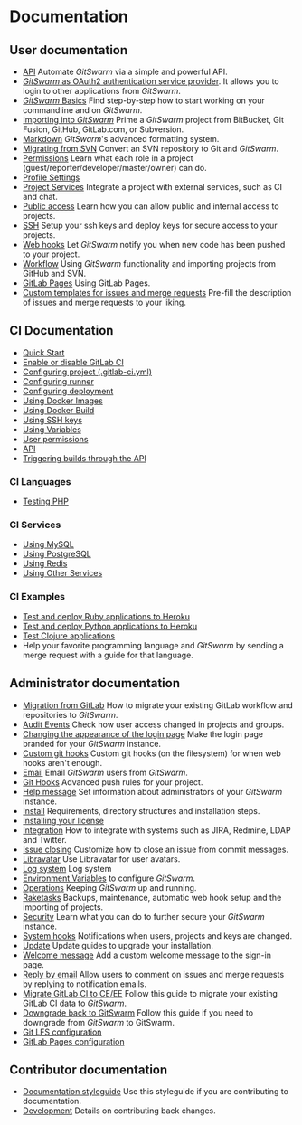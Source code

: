 # Documentation

## User documentation

- [API](api/README.md) Automate $GitSwarm$ via a simple and powerful API.
- [$GitSwarm$ as OAuth2 authentication service
  provider](integration/oauth_provider.md). It allows you to login to other
  applications from $GitSwarm$.
- [$GitSwarm$ Basics](gitlab-basics/README.md) Find step-by-step how to
  start working on your commandline and on $GitSwarm$.
- [Importing into $GitSwarm$](workflow/importing/README.md) Prime a $GitSwarm$
  project from BitBucket, Git Fusion, GitHub, GitLab.com, or Subversion.
- [Markdown](markdown/markdown.md) $GitSwarm$'s advanced formatting system.
- [Migrating from SVN](workflow/importing/migrating_from_svn.md) Convert an
  SVN repository to Git and $GitSwarm$.
- [Permissions](permissions/permissions.md) Learn what each role in a
  project (guest/reporter/developer/master/owner) can do.
- [Profile Settings](profile/README.md)
- [Project Services](project_services/project_services.md) Integrate a
  project with external services, such as CI and chat.
- [Public access](public_access/public_access.md) Learn how you can allow
  public and internal access to projects.
- [SSH](ssh/README.md) Setup your ssh keys and deploy keys for secure
  access to your projects.
- [Web hooks](web_hooks/web_hooks.md) Let $GitSwarm$ notify you when new
  code has been pushed to your project.
- [Workflow](workflow/README.md) Using $GitSwarm$ functionality and
  importing projects from GitHub and SVN.
- [GitLab Pages](pages/README.md) Using GitLab Pages.
- [Custom templates for issues and merge
  requests](customization/issue_and_merge_request_template.md) Pre-fill the
  description of issues and merge requests to your liking.

## CI Documentation

- [Quick Start](ci/quick_start/README.md)
- [Enable or disable GitLab CI](ci/enable_or_disable_ci.md)
- [Configuring project (.gitlab-ci.yml)](ci/yaml/README.md)
- [Configuring runner](ci/runners/README.md)
- [Configuring deployment](ci/deployment/README.md)
- [Using Docker Images](ci/docker/using_docker_images.md)
- [Using Docker Build](ci/docker/using_docker_build.md)
- [Using SSH keys](ci/ssh_keys/README.md)
- [Using Variables](ci/variables/README.md)
- [User permissions](ci/permissions/README.md)
- [API](ci/api/README.md)
- [Triggering builds through the API](ci/triggers/README.md)

### CI Languages

- [Testing PHP](ci/languages/php.md)

### CI Services

- [Using MySQL](ci/services/mysql.md)
- [Using PostgreSQL](ci/services/postgres.md)
- [Using Redis](ci/services/redis.md)
- [Using Other
  Services](ci/docker/using_docker_images.md#how-to-use-other-images-as-services)

### CI Examples

- [Test and deploy Ruby applications to
  Heroku](ci/examples/test-and-deploy-ruby-application-to-heroku.md)
- [Test and deploy Python applications to
  Heroku](ci/examples/test-and-deploy-python-application-to-heroku.md)
- [Test Clojure applications](ci/examples/test-clojure-application.md)
- Help your favorite programming language and $GitSwarm$ by sending a
  merge request with a guide for that language.

## Administrator documentation

- [Migration from GitLab](install/migration_from_gitlab.md) How to migrate
  your existing GitLab workflow and repositories to $GitSwarm$.
- [Audit Events](administration/audit_events.md) Check how user access
  changed in projects and groups.
- [Changing the appearance of the login
  page](customization/branded_login_page.md) Make the login page branded
  for your $GitSwarm$ instance.
- [Custom git hooks](hooks/custom_hooks.md) Custom git hooks (on the
  filesystem) for when web hooks aren't enough.
- [Email](tools/email.md) Email $GitSwarm$ users from $GitSwarm$.
- [Git Hooks](git_hooks/git_hooks.md) Advanced push rules for your project.
- [Help message](customization/help_message.md) Set information about
  administrators of your $GitSwarm$ instance.
- [Install](install/README.md) Requirements, directory structures and
  installation steps.
- [Installing your license](license/README.md)
- [Integration](integration/README.md) How to integrate with systems such
  as JIRA, Redmine, LDAP and Twitter.
- [Issue closing](customization/issue_closing.md) Customize how to close an
  issue from commit messages.
- [Libravatar](customization/libravatar.md) Use Libravatar for user avatars.
- [Log system](logs/logs.md) Log system
- [Environment Variables](administration/environment_variables.md) to
  configure $GitSwarm$.
- [Operations](operations/README.md) Keeping $GitSwarm$ up and running.
- [Raketasks](raketasks/README.md) Backups, maintenance, automatic web hook
  setup and the importing of projects.
- [Security](security/README.md) Learn what you can do to further secure
  your $GitSwarm$ instance.
- [System hooks](system_hooks/system_hooks.md) Notifications when users,
  projects and keys are changed.
- [Update](update/README.md) Update guides to upgrade your installation.
- [Welcome message](customization/welcome_message.md) Add a custom welcome
  message to the sign-in page.
- [Reply by email](incoming_email/README.md) Allow users to comment on
  issues and merge requests by replying to notification emails.
- [Migrate GitLab CI to CE/EE](migrate_ci_to_ce/README.md) Follow this
  guide to migrate your existing GitLab CI data to $GitSwarm$.
- [Downgrade back to GitSwarm](downgrade_ee_to_ce/README.md) Follow this
  guide if you need to downgrade from $GitSwarm$ to GitSwarm.
- [Git LFS configuration](workflow/lfs/lfs_administration.md)
- [GitLab Pages configuration](pages/administration.md)

## Contributor documentation

- [Documentation styleguide](development/doc_styleguide.md) Use this
  styleguide if you are contributing to documentation.
- [Development](development/contribution.md) Details on contributing back
  changes.
